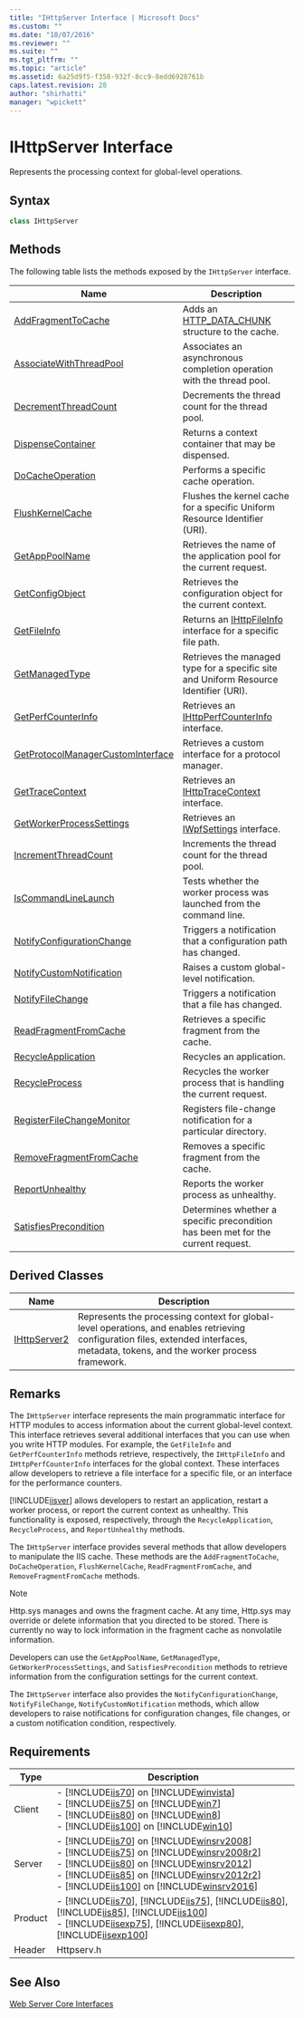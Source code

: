 ```yaml
---
title: "IHttpServer Interface | Microsoft Docs"
ms.custom: ""
ms.date: "10/07/2016"
ms.reviewer: ""
ms.suite: ""
ms.tgt_pltfrm: ""
ms.topic: "article"
ms.assetid: 6a25d9f5-f358-932f-8cc9-8edd6928761b
caps.latest.revision: 28
author: "shirhatti"
manager: "wpickett"
---
```

# IHttpServer Interface
Represents the processing context for global-level operations.  
  
## Syntax  
  
```cpp  
class IHttpServer  
```  
  
## Methods  
 The following table lists the methods exposed by the `IHttpServer` interface.  
  
|Name|Description|  
|----------|-----------------|  
|[AddFragmentToCache](../../../webdevelopment-reference\native-code-api\webdev-native-api-reference/ihttpserver-addfragmenttocache-method.md)|Adds an [HTTP_DATA_CHUNK](http://go.microsoft.com/fwlink/?LinkId=56011) structure to the cache.|  
|[AssociateWithThreadPool](../../../webdevelopment-reference\native-code-api\webdev-native-api-reference/ihttpserver-associatewiththreadpool-method.md)|Associates an asynchronous completion operation with the thread pool.|  
|[DecrementThreadCount](../../../webdevelopment-reference\native-code-api\webdev-native-api-reference/ihttpserver-decrementthreadcount-method.md)|Decrements the thread count for the thread pool.|  
|[DispenseContainer](../../../webdevelopment-reference\native-code-api\webdev-native-api-reference/ihttpserver-dispensecontainer-method.md)|Returns a context container that may be dispensed.|  
|[DoCacheOperation](../../../webdevelopment-reference\native-code-api\webdev-native-api-reference/ihttpserver-docacheoperation-method.md)|Performs a specific cache operation.|  
|[FlushKernelCache](../../../webdevelopment-reference\native-code-api\webdev-native-api-reference/ihttpserver-flushkernelcache-method.md)|Flushes the kernel cache for a specific Uniform Resource Identifier (URI).|  
|[GetAppPoolName](../../../webdevelopment-reference\native-code-api\webdev-native-api-reference/ihttpserver-getapppoolname-method.md)|Retrieves the name of the application pool for the current request.|  
|[GetConfigObject](../../../webdevelopment-reference\native-code-api\webdev-native-api-reference/ihttpserver-getconfigobject-method.md)|Retrieves the configuration object for the current context.|  
|[GetFileInfo](../../../webdevelopment-reference\native-code-api\webdev-native-api-reference/ihttpserver-getfileinfo-method.md)|Returns an [IHttpFileInfo](../../../webdevelopment-reference\native-code-api\webdev-native-api-reference/ihttpfileinfo-interface.md) interface for a specific file path.|  
|[GetManagedType](../../../webdevelopment-reference\native-code-api\webdev-native-api-reference/ihttpserver-getmanagedtype-method.md)|Retrieves the managed type for a specific site and Uniform Resource Identifier (URI).|  
|[GetPerfCounterInfo](../../../webdevelopment-reference\native-code-api\webdev-native-api-reference/ihttpserver-getperfcounterinfo-method.md)|Retrieves an [IHttpPerfCounterInfo](../../../webdevelopment-reference\native-code-api\webdev-native-api-reference/ihttpperfcounterinfo-interface.md) interface.|  
|[GetProtocolManagerCustomInterface](../../../webdevelopment-reference\native-code-api\webdev-native-api-reference/ihttpserver-getprotocolmanagercustominterface-method.md)|Retrieves a custom interface for a protocol manager.|  
|[GetTraceContext](../../../webdevelopment-reference\native-code-api\webdev-native-api-reference/ihttpserver-gettracecontext-method.md)|Retrieves an [IHttpTraceContext](../../../webdevelopment-reference\native-code-api\webdev-native-api-reference/ihttptracecontext-interface.md) interface.|  
|[GetWorkerProcessSettings](../../../webdevelopment-reference\native-code-api\webdev-native-api-reference/ihttpserver-getworkerprocesssettings-method.md)|Retrieves an [IWpfSettings](../../../webdevelopment-reference\native-code-api\webdev-native-api-reference/iwpfsettings-interface.md) interface.|  
|[IncrementThreadCount](../../../webdevelopment-reference\native-code-api\webdev-native-api-reference/ihttpserver-incrementthreadcount-method.md)|Increments the thread count for the thread pool.|  
|[IsCommandLineLaunch](../../../webdevelopment-reference\native-code-api\webdev-native-api-reference/ihttpserver-iscommandlinelaunch-method.md)|Tests whether the worker process was launched from the command line.|  
|[NotifyConfigurationChange](../../../webdevelopment-reference\native-code-api\webdev-native-api-reference/ihttpserver-notifyconfigurationchange-method.md)|Triggers a notification that a configuration path has changed.|  
|[NotifyCustomNotification](../../../webdevelopment-reference\native-code-api\webdev-native-api-reference/ihttpserver-notifycustomnotification-method.md)|Raises a custom global-level notification.|  
|[NotifyFileChange](../../../webdevelopment-reference\native-code-api\webdev-native-api-reference/ihttpserver-notifyfilechange-method.md)|Triggers a notification that a file has changed.|  
|[ReadFragmentFromCache](../../../webdevelopment-reference\native-code-api\webdev-native-api-reference/ihttpserver-readfragmentfromcache-method.md)|Retrieves a specific fragment from the cache.|  
|[RecycleApplication](../../../webdevelopment-reference\native-code-api\webdev-native-api-reference/ihttpserver-recycleapplication-method.md)|Recycles an application.|  
|[RecycleProcess](../../../webdevelopment-reference\native-code-api\webdev-native-api-reference/ihttpserver-recycleprocess-method.md)|Recycles the worker process that is handling the current request.|  
|[RegisterFileChangeMonitor](../../../webdevelopment-reference\native-code-api\webdev-native-api-reference/ihttpserver-registerfilechangemonitor-method.md)|Registers file-change notification for a particular directory.|  
|[RemoveFragmentFromCache](../../../webdevelopment-reference\native-code-api\webdev-native-api-reference/ihttpserver-removefragmentfromcache-method.md)|Removes a specific fragment from the cache.|  
|[ReportUnhealthy](../../../webdevelopment-reference\native-code-api\webdev-native-api-reference/ihttpserver-reportunhealthy-method.md)|Reports the worker process as unhealthy.|  
|[SatisfiesPrecondition](../../../webdevelopment-reference\native-code-api\webdev-native-api-reference/ihttpserver-satisfiesprecondition-method.md)|Determines whether a specific precondition has been met for the current request.|  
  
## Derived Classes  
  
|Name|Description|  
|----------|-----------------|  
|[IHttpServer2](../../../webdevelopment-reference\native-code-api\webdev-native-api-reference/ihttpserver2-interface.md)|Represents the processing context for global-level operations, and enables retrieving configuration files, extended interfaces, metadata, tokens, and the worker process framework.|  
  
## Remarks  
 The `IHttpServer` interface represents the main programmatic interface for HTTP modules to access information about the current global-level context. This interface retrieves several additional interfaces that you can use when you write HTTP modules. For example, the `GetFileInfo` and `GetPerfCounterInfo` methods retrieve, respectively, the `IHttpFileInfo` and `IHttpPerfCounterInfo` interfaces for the global context. These interfaces allow developers to retrieve a file interface for a specific file, or an interface for the performance counters.  
  
 [!INCLUDE[iisver](../../../wmi-provider/includes/iisver-md.md)] allows developers to restart an application, restart a worker process, or report the current context as unhealthy. This functionality is exposed, respectively, through the `RecycleApplication`, `RecycleProcess`, and `ReportUnhealthy` methods.  
  
 The `IHttpServer` interface provides several methods that allow developers to manipulate the IIS cache. These methods are the `AddFragmentToCache`, `DoCacheOperation`, `FlushKernelCache`, `ReadFragmentFromCache`, and `RemoveFragmentFromCache` methods.  
  
> [!NOTE]
>  Http.sys manages and owns the fragment cache. At any time, Http.sys may override or delete information that you directed to be stored. There is currently no way to lock information in the fragment cache as nonvolatile information.  
  
 Developers can use the `GetAppPoolName`, `GetManagedType`, `GetWorkerProcessSettings`, and `SatisfiesPrecondition` methods to retrieve information from the configuration settings for the current context.  
  
 The `IHttpServer` interface also provides the `NotifyConfigurationChange`, `NotifyFileChange`, `NotifyCustomNotification` methods, which allow developers to raise notifications for configuration changes, file changes, or a custom notification condition, respectively.  
  
## Requirements  
  
|Type|Description|  
|----------|-----------------|  
|Client|-   [!INCLUDE[iis70](../../../wmi-provider/includes/iis70-md.md)] on [!INCLUDE[winvista](../../../wmi-provider/includes/winvista-md.md)]<br />-   [!INCLUDE[iis75](../../../wmi-provider/includes/iis75-md.md)] on [!INCLUDE[win7](../../../wmi-provider/includes/win7-md.md)]<br />-   [!INCLUDE[iis80](../../../wmi-provider/includes/iis80-md.md)] on [!INCLUDE[win8](../../../wmi-provider/includes/win8-md.md)]<br />-   [!INCLUDE[iis100](../../../wmi-provider/includes/iis100-md.md)] on [!INCLUDE[win10](../../../wmi-provider/includes/win10-md.md)]|  
|Server|-   [!INCLUDE[iis70](../../../wmi-provider/includes/iis70-md.md)] on [!INCLUDE[winsrv2008](../../../wmi-provider/includes/winsrv2008-md.md)]<br />-   [!INCLUDE[iis75](../../../wmi-provider/includes/iis75-md.md)] on [!INCLUDE[winsrv2008r2](../../../wmi-provider/includes/winsrv2008r2-md.md)]<br />-   [!INCLUDE[iis80](../../../wmi-provider/includes/iis80-md.md)] on [!INCLUDE[winsrv2012](../../../wmi-provider/includes/winsrv2012-md.md)]<br />-   [!INCLUDE[iis85](../../../wmi-provider/includes/iis85-md.md)] on [!INCLUDE[winsrv2012r2](../../../wmi-provider/includes/winsrv2012r2-md.md)]<br />-   [!INCLUDE[iis100](../../../wmi-provider/includes/iis100-md.md)] on [!INCLUDE[winsrv2016](../../../wmi-provider/includes/winsrv2016-md.md)]|  
|Product|-   [!INCLUDE[iis70](../../../wmi-provider/includes/iis70-md.md)], [!INCLUDE[iis75](../../../wmi-provider/includes/iis75-md.md)], [!INCLUDE[iis80](../../../wmi-provider/includes/iis80-md.md)], [!INCLUDE[iis85](../../../wmi-provider/includes/iis85-md.md)], [!INCLUDE[iis100](../../../wmi-provider/includes/iis100-md.md)]<br />-   [!INCLUDE[iisexp75](../../../webdevelopment-reference\native-code-api\webdev-native-api-reference/includes/iisexp75-md.md)], [!INCLUDE[iisexp80](../../../webdevelopment-reference\native-code-api\webdev-native-api-reference/includes/iisexp80-md.md)], [!INCLUDE[iisexp100](../../../webdevelopment-reference\native-code-api\webdev-native-api-reference/includes/iisexp100-md.md)]|  
|Header|Httpserv.h|  
  
## See Also  
 [Web Server Core Interfaces](../../../webdevelopment-reference\native-code-api\webdev-native-api-reference/web-server-core-interfaces.md)